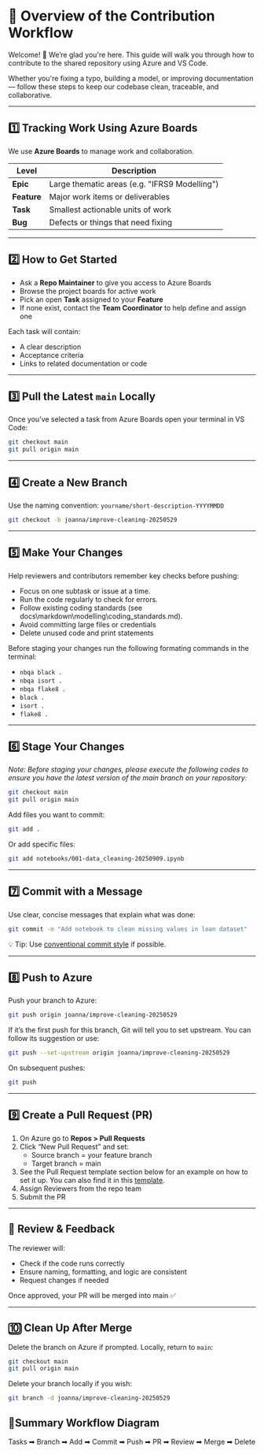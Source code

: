 # 🧾 Overview of the Contribution Workflow

Welcome! 👋 We’re glad you're here. This guide will walk you through how to contribute to the shared repository using Azure and VS Code.

Whether you're fixing a typo, building a model, or improving documentation — follow these steps to keep our codebase clean, traceable, and collaborative.

---

## 1️⃣ Tracking Work Using Azure Boards

We use **Azure Boards** to manage work and collaboration.

| Level   | Description                              |
|---------|------------------------------------------|
| **Epic**     | Large thematic areas (e.g. "IFRS9 Modelling")     |
| **Feature**  | Major work items or deliverables     |
| **Task**     | Smallest actionable units of work    |
| **Bug**      | Defects or things that need fixing   |

---

## 2️⃣ How to Get Started

- Ask a **Repo Maintainer** to give you access to Azure Boards
- Browse the project boards for active work
- Pick an open **Task** assigned to your **Feature**
- If none exist, contact the **Team Coordinator** to help define and assign one

Each task will contain:

- A clear description
- Acceptance criteria
- Links to related documentation or code

---

## 3️⃣ Pull the Latest `main` Locally

Once you’ve selected a task from Azure Boards open your terminal in VS Code:

```bash
git checkout main
git pull origin main
```

---

## 4️⃣ Create a New Branch

Use the naming convention: `yourname/short-description-YYYYMMDD`

```bash
git checkout -b joanna/improve-cleaning-20250529
```

---

## 5️⃣ Make Your Changes

Help reviewers and contributors remember key checks before pushing:

- Focus on one subtask or issue at a time.
- Run the code regularly to check for errors.
- Follow existing coding standards (see docs\markdown\modelling\coding_standards.md).
- Avoid committing large files or credentials
- Delete unused code and print statements

Before staging your changes run the following formating commands in the terminal:

- `nbqa black .`
- `nbqa isort .`
- `nbqa flake8 .`
- `black .`
- `isort .`
- `flake8 .`

---

## 6️⃣ Stage Your Changes

*Note: Before staging your changes, please execute the following codes to ensure you have the latest version of the main branch on your repository:*

```bash
git checkout main
git pull origin main
```

Add files you want to commit:

```bash
git add .
```

Or add specific files:

```bash
git add notebooks/001-data_cleaning-20250909.ipynb
```

---

## 7️⃣ Commit with a Message

Use clear, concise messages that explain what was done:

```bash
git commit -m "Add notebook to clean missing values in loan dataset"
```

💡 Tip: Use [conventional commit style](https://www.conventionalcommits.org/en/v1.0.0/) if possible.

---

## 8️⃣ Push to Azure

Push your branch to Azure:

```bash
git push origin joanna/improve-cleaning-20250529
```

If it’s the first push for this branch, Git will tell you to set upstream. You can follow its suggestion or use:

```bash
git push --set-upstream origin joanna/improve-cleaning-20250529
```

On subsequent pushes:

```bash
git push
```

---

## 9️⃣ Create a Pull Request (PR)

1. On Azure go to **Repos > Pull Requests**
2. Click “New Pull Request” and set:
   - Source branch = your feature branch
   - Target branch = main
3. See the Pull Request template section below for an example on how to set it up. You can also find it in this [template](pr_template.md).
4. Assign Reviewers from the repo team
5. Submit the PR

---

## 🔁 Review & Feedback

The reviewer will:

- Check if the code runs correctly
- Ensure naming, formatting, and logic are consistent
- Request changes if needed

Once approved, your PR will be merged into main ✅

---

## 🔟 Clean Up After Merge

Delete the branch on Azure if prompted. Locally, return to `main`:

```bash
git checkout main
git pull origin main
```

Delete your branch locally if you wish:

```bash
git branch -d joanna/improve-cleaning-20250529
```

## 🚦Summary Workflow Diagram

Tasks ➡ Branch ➡ Add ➡ Commit ➡ Push ➡ PR ➡ Review ➡ Merge ➡ Delete
